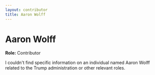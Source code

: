 ```yaml
---
layout: contributor
title: Aaron Wolff
---
```


# Aaron Wolff

**Role:** Contributor

I couldn't find specific information on an individual named Aaron Wolff related to the Trump administration or other relevant roles.